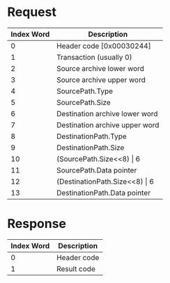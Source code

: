 # Request

| Index Word | Description                      |
|------------|----------------------------------|
| 0          | Header code \[0x00030244\]       |
| 1          | Transaction (usually 0)          |
| 2          | Source archive lower word        |
| 3          | Source archive upper word        |
| 4          | SourcePath.Type                  |
| 5          | SourcePath.Size                  |
| 6          | Destination archive lower word   |
| 7          | Destination archive upper word   |
| 8          | DestinationPath.Type             |
| 9          | DestinationPath.Size             |
| 10         | (SourcePath.Size\<\<8) \| 6      |
| 11         | SourcePath.Data pointer          |
| 12         | (DestinationPath.Size\<\<8) \| 6 |
| 13         | DestinationPath.Data pointer     |

# Response

| Index Word | Description |
|------------|-------------|
| 0          | Header code |
| 1          | Result code |